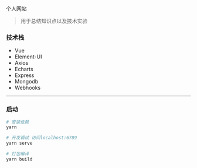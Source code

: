 个人网站

> 用于总结知识点以及技术实验

### 技术栈

- Vue
- Element-UI
- Axios
- Echarts
- Express
- Mongodb
- Webhooks



---

### 启动

```bash
# 安装依赖
yarn

# 开发调试 访问localhost:6789
yarn serve

# 打包编译
yarn build

```
